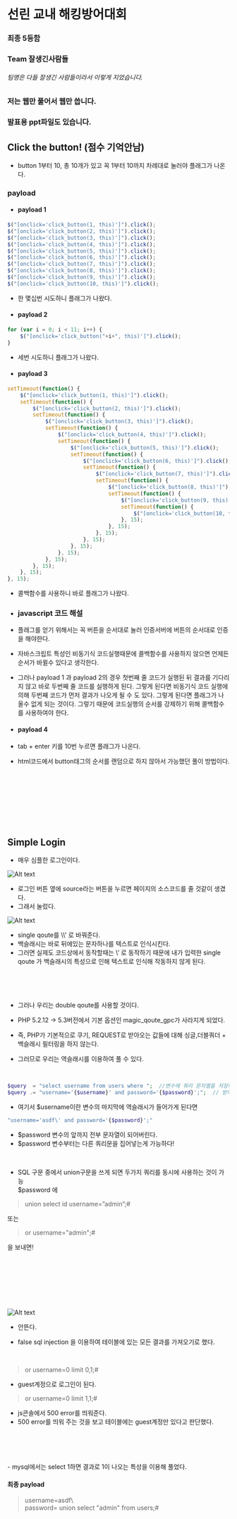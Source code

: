 # 선린 교내 해킹방어대회

### 최종 5등함
### Team 잘생긴사람들
###### 팀명은 다들 잘생긴 사람들이라서 이렇게 지었습니다.
### 저는 웹만 풀어서 웹만 씁니다.
### 발표용 ppt파일도 있습니다.

## Click the button! (점수 기억안남)

- button 1부터 10, 총 10개가 있고 꼭 1부터 10까지 차례대로 눌러야 플래그가 나온다.

### payload
- #### payload 1
```javascript
$("[onclick='click_button(1, this)']").click();
$("[onclick='click_button(2, this)']").click();
$("[onclick='click_button(3, this)']").click();
$("[onclick='click_button(4, this)']").click();
$("[onclick='click_button(5, this)']").click();
$("[onclick='click_button(6, this)']").click();
$("[onclick='click_button(7, this)']").click();
$("[onclick='click_button(8, this)']").click();
$("[onclick='click_button(9, this)']").click();
$("[onclick='click_button(10, this)']").click();
```
- 한 몇십번 시도하니 플래그가 나왔다.

- #### payload 2
```javascript
for (var i = 0; i < 11; i++) {
	$("[onclick='click_button("+i+", this)']").click();
}
```
- 세번 시도하니 플래그가 나왔다.

- #### payload 3
```javascript
setTimeout(function() {
    $("[onclick='click_button(1, this)']").click();
    setTimeout(function() {
        $("[onclick='click_button(2, this)']").click();
        setTimeout(function() {
            $("[onclick='click_button(3, this)']").click();
            setTimeout(function() {
                $("[onclick='click_button(4, this)']").click();
                setTimeout(function() {
                    $("[onclick='click_button(5, this)']").click();
                    setTimeout(function() {
                        $("[onclick='click_button(6, this)']").click();
                        setTimeout(function() {
                            $("[onclick='click_button(7, this)']").click();
                            setTimeout(function() {
                                $("[onclick='click_button(8, this)']").click();
                                setTimeout(function() {
                                    $("[onclick='click_button(9, this)']").click();
                                    setTimeout(function() {
                                        $("[onclick='click_button(10, this)']").click();
                                    }, 15);
                                }, 15);
                            }, 15);
                        }, 15);
                    }, 15);
                }, 15);
            }, 15);
        }, 15);
    }, 15);
}, 15);
```
- 콜백함수를 사용하니 바로 플래그가 나왔다.

- ### javascript 코드 해설
- 플래그를 얻기 위해서는 꼭 버튼을 순서대로 눌러 인증서버에 버튼의 순서대로 인증을 해야한다.
- 자바스크립트 특성인 비동기식 코드실행때문에 콜백함수를 사용하지 않으면 언제든 순서가 바뀔수 있다고 생각한다.
- 그러나 payload 1 과 payload 2의 경우 첫번째 줄 코드가 실행된 뒤 결과를 기다리지 않고 바로
두번째 줄 코드를 실행하게 된다. 그렇게 된다면 비동기식 코드 실행에 의해  두번째 코드가 먼저 결과가 나오게 될 수 도 있다.
그렇게 된다면 플래그가 나올수 없게 되는 것이다. 그렇기 때문에 코드실행의 순서를 강제하기 위해 콜백함수를 사용하여야 한다.

- #### payload 4 
- tab + enter 키를 10번 누르면 플래그가 나온다.
- html코드에서 button태그의 순서를 랜덤으로 하지 않아서 가능했던 풀이 방법이다.

<br>
<br>
<br>
<br>
<br>
<br>
<br>


## Simple Login
- 매우 심플한 로그인이다.


![Alt text](https://raw.githubusercontent.com/Circler-K/writeup/master/CTF/sunrinHD2018/image/1.PNG)  
- 로그인 버튼 옆에 source라는 버튼을 누르면 페이지의 소스코드를 줄 것같이 생겼다.
- 그래서 눌렀다.  

![Alt text](https://raw.githubusercontent.com/Circler-K/writeup/master/CTF/sunrinHD2018/image/2.PNG)  
- single qoute를 \\\\\' 로 바꿔준다.
- 백슬래시는 바로 뒤에있는 문자하나를 텍스트로 인식시킨다.
- 그러면 실제도 코드상에서 동작할때는 \\’ 로 동작하기 때문에 내가 입력한 single qoute 가 백슬래시의 특성으로 인해 텍스트로 인식해 작동하지 않게 된다.  

<br>
<br>
<br>

- 그러나 우리는 double qoute를 사용할 것이다.

- PHP 5.2.12 -> 5.3버전에서 기본 옵션인 magic_qoute_gpc가 사라지게 되었다.
- 즉, PHP가 기본적으로 쿠기, REQUEST로 받아오는 값들에 대해 싱글,더블쿼더 + 백슬래시 필터링을 하지 않는다.
- 그러므로 우리는 역슬래시를 이용하여 풀 수 있다.

<br>

```php
$query  = "select username from users where ";  //변수에 쿼리 문자열을 저장하고
$query .= "username='{$username}' and password='{$password}';";  // 받아온 변수와 함께 다시 이어 붙인다.
```
- 여기서 $username이란 변수의 마지막에 역슬래시가 들어가게 된다면

```php
"username='asdf\' and password='{$password}';"
```
- $password 변수의 앞까지 전부 문자열이 되어버린다.
- $password 변수부터는 다른 쿼리문을 집어넣는게 가능하다!

<br>

- SQL 구문 중에서 union구문을 쓰게 되면 두가지 쿼리를 동시에 사용하는 것이 가능  
$password 에 
> union select id username=”admin”;#  

또는

> or username="admin";#  

을 보내면!

<br>
<br>
<br>
<br>
<br>
<br>

![Alt text](https://raw.githubusercontent.com/Circler-K/writeup/master/CTF/sunrinHD2018/image/3.PNG)  
- 안뜬다.

- false sql injection 을 이용하여 테이블에 있는 모든 결과를 가져오기로 했다.

<br>

> or username=0 limit 0,1;#
- guest계정으로 로그인이 된다.

> or username=0 limit 1,1;#
- js콘솔에서 500 error를 띄워준다.
- 500 error를 띄워 주는 것을 보고 테이블에는 guest계정만 있다고 판단했다.

<br>
<br>
<br>
<br>
- mysql에서는 select 1하면 결과로 1이 나오는 특성을 이용해 풀었다.

#### 최종 payload
> username=asdf\  
> password= union select "admin" from users;#



